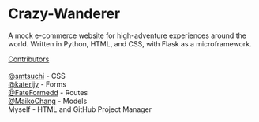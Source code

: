 # Crazy-Wanderer

A mock e-commerce website for high-adventure experiences around the world. Written in Python, HTML, and CSS, with Flask as a microframework. 

<ins>Contributors</ins>
<br>
<br>
[@smtsuchi]( https://github.com/smtsuchi ) - CSS
<br>
[@katerijy]( https://github.com/katerijy ) - Forms
<br>
[@FateFormedd]( https://github.com/FateFormedd ) - Routes
<br>
[@MaikoChang]( https://github.com/MaikoChang ) - Models
<br>
Myself - HTML and GitHub Project Manager
